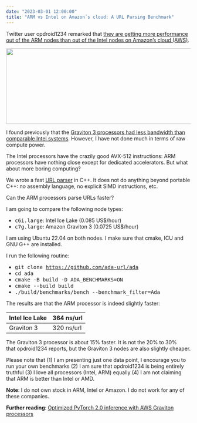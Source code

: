 ```yaml
---
date: "2023-03-01 12:00:00"
title: "ARM vs Intel on Amazon´s cloud: A URL Parsing Benchmark"
---
```




Twitter user opdroid1234 remarked that [they are getting more performance out of the ARM nodes than out of the Intel nodes on Amazon&rsquo;s cloud (AWS)](https://twitter.com/opdroid1234/status/1631041253843382274).

<a href="https://lemire.me/blog/wp-content/uploads/2023/03/Capture-decran-le-2023-03-01-a-17.48.42.png"><img loading="lazy" decoding="async" class="alignnone size-medium wp-image-20258" src="https://lemire.me/blog/wp-content/uploads/2023/03/Capture-decran-le-2023-03-01-a-17.48.42.png" alt width="600" height="206" srcset="https://lemire.me/blog/wp-content/uploads/2023/03/Capture-decran-le-2023-03-01-a-17.48.42.png 1166w, https://lemire.me/blog/wp-content/uploads/2023/03/Capture-decran-le-2023-03-01-a-17.48.42-300x103.png 300w, https://lemire.me/blog/wp-content/uploads/2023/03/Capture-decran-le-2023-03-01-a-17.48.42-1024x351.png 1024w, https://lemire.me/blog/wp-content/uploads/2023/03/Capture-decran-le-2023-03-01-a-17.48.42-768x263.png 768w" sizes="(max-width: 600px) 100vw, 600px" /></a>

I found previously that the [Graviton 3 processors had less bandwidth than comparable Intel systems](/lemire/blog/2022/06/07/memory-level-parallelism-intel-ice-lake-versus-amazon-graviton-3/). However, I have not done much in terms of raw compute power.

The Intel processors have the crazily good AVX-512 instructions: ARM processors have nothing close except for dedicated accelerators. But what about more boring computing?

We wrote a fast [URL parser](https://github.com/ada-url/ada) in C++. It does not do anything beyond portable C++: no assembly language, no explicit SIMD instructions, etc.

Can the ARM processors parse URLs faster?

I am going to compare the following node types:

- <tt>c6i.large</tt>: Intel Ice Lake (0.085 US$/hour)
- <tt>c7g.large</tt>: Amazon Graviton 3 (0.0725 US$/hour)


I am using Ubuntu 22.04 on both nodes. I make sure that cmake, ICU and GNU G++ are installed.

I run the following routine:

- <tt>git clone https://github.com/ada-url/ada</tt>
- <tt>cd ada</tt>
- <tt>cmake -B build -D ADA_BENCHMARKS=ON</tt>
- <tt>cmake --build build</tt>
- <tt>./build/benchmarks/bench --benchmark_filter=Ada</tt>


The results are that the ARM processor is indeed slightly faster:

Intel Ice Lake           |364 ns/url               |
-------------------------|-------------------------|
Graviton 3               |320 ns/url               |


The Graviton 3 processor is about 15% faster. It is not the 20% to 30% that opdroid1234 reports, but the Graviton 3 nodes are also slightly cheaper.

Please note that (1) I am presenting just one data point, I encourage you to run your own benchmarks (2) I am sure that opdroid1234 is being entirely truthful (3) I love all processors (Intel, ARM) equally (4) I am not claiming that ARM is better than Intel or AMD.

__Note__: I do not own stock in ARM, Intel or Amazon. I do not work for any of these companies.

__Further reading__: [Optimized PyTorch 2.0 inference with AWS Graviton processors](https://aws.amazon.com/fr/blogs/machine-learning/optimized-pytorch-2-0-inference-with-aws-graviton-processors/)

